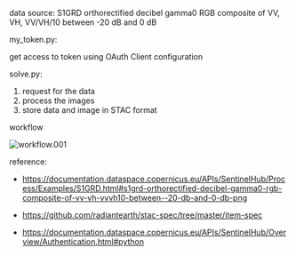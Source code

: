 data source: S1GRD orthorectified decibel gamma0 RGB composite of VV, VH, VV/VH/10 between -20 dB and 0 dB 



my_token.py:

get access to token using OAuth Client configuration



solve.py:

1. request for the data
2. process the images
3. store data and image in STAC format



workflow

![workflow.001](/Users/crushed/Documents/YYN/CV/2023/open_cosmos/normalize/workflow.001.jpeg)



reference:

- https://documentation.dataspace.copernicus.eu/APIs/SentinelHub/Process/Examples/S1GRD.html#s1grd-orthorectified-decibel-gamma0-rgb-composite-of-vv-vh-vvvh10-between--20-db-and-0-db-png

- https://github.com/radiantearth/stac-spec/tree/master/item-spec

- https://documentation.dataspace.copernicus.eu/APIs/SentinelHub/Overview/Authentication.html#python

  